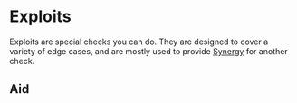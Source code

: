 # Exploits

Exploits are special checks you can do. They are designed to cover a variety of edge cases, and are mostly used to provide [Synergy](Synergy.md) for another check.

## Aid
